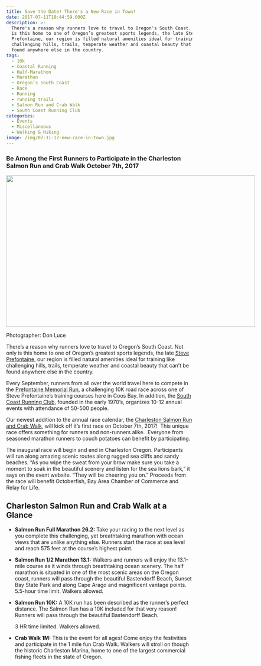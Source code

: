 ```yaml
---
title: Save the Date! There's a New Race in Town!
date: 2017-07-11T19:44:59.000Z
description: >-
  There's a reason why runners love to travel to Oregon's South Coast. Not only
  is this home to one of Oregon’s greatest sports legends, the late Steve
  Prefontaine, our region is filled natural amenities ideal for training like
  challenging hills, trails, temperate weather and coastal beauty that can't be
  found anywhere else in the country.
tags:
  - 10k
  - Coastal Running
  - Half-Marathon
  - Marathon
  - Oregon’s South Coast
  - Race
  - Running
  - running trails
  - Salmon Run and Crab Walk
  - South Coast Running Club
categories:
  - Events
  - Miscellaneous
  - Walking & Hiking
image: /img/07-11-17-new-race-in-town.jpg
---
```

### Be Among the First Runners to Participate in the Charleston Salmon Run and Crab Walk October 7th, 2017

<div id="attachment_94508" style="width: 684px" class="wp-caption aligncenter">
  <img class="size-large wp-image-94508" src="/wp-content/uploads/2013/01/2353b3690152ff1e08c39c6f64ffd50a-674x411.jpg" alt="" width="674" height="411" />
  
  <p class="wp-caption-text">
    Photographer: Don Luce
  </p>
</div>


  
There&#8217;s a reason why runners love to travel to Oregon&#8217;s South Coast. Not only is this home to one of Oregon’s greatest sports legends, the late  <a href="/about/prefontaine/" target="_blank" rel="noopener noreferrer">Steve Prefontaine</a>, our region is filled natural amenities ideal for training like challenging hills, trails, temperate weather and coastal beauty that can&#8217;t be found anywhere else in the country.

Every September, runners from all over the world travel here to compete in the <a href="http://prefontainerun.com/run-info.php" target="_blank" rel="noopener noreferrer" class="broken_link">Prefontaine Memorial Run</a>, a challenging 10K road race across one of Steve Prefontaine&#8217;s training courses here in Coos Bay. In addition, the [South Coast Running Club](http://www.southcoastrunningclub.org/), founded in the early 1970’s, organizes 10-12 annual events with attendance of 50-500 people.

Our newest addition to the annual race calendar, the [Charleston Salmon Run and Crab Walk](https://www.charlestonsalmonrun.com/), will kick off it&#8217;s first race on October 7th, 2017!  This unique race offers something for runners and non-runners alike.  Everyone from seasoned marathon runners to couch potatoes can benefit by participating.

The inaugural race will begin and end in Charleston Oregon. Participants will run along amazing scenic routes along rugged sea cliffs and sandy beaches. &#8220;As you wipe the sweat from your brow make sure you take a moment to soak in the beautiful scenery and listen for the sea lions bark,&#8221; it says on the event website. &#8220;They will be cheering you on.&#8221; Proceeds from the race will benefit Octoberfish, Bay Area Chamber of Commerce and Relay for Life.

## Charleston Salmon Run and Crab Walk at a Glance

  * **Salmon Run Full Marathon 26.2:** Take your racing to the next level as you complete this challenging, yet breathtaking marathon with ocean views that are unlike anything else. Runners start the race at sea level and reach 575 feet at the course&#8217;s highest point.
  * **Salmon Run 1/2 Marathon 13.1:** Walkers and runners will enjoy the 13.1-mile course as it winds through breathtaking ocean scenery. The half marathon is situated in one of the most scenic areas on the Oregon coast, runners will pass through the beautiful Bastendorff Beach, Sunset Bay State Park and along Cape Arago and magnificent vantage points. 5.5-hour time limit. Walkers allowed.
  * **Salmon Run 10K:** A 10K run has been described as the runner’s perfect distance. The Salmon Run has a 10K included for that very reason! Runners will pass through the beautiful Bastendorff Beach.
  
    3 HR time limited. Walkers allowed.
  * **Crab Walk 1M:** This is the event for all ages! Come enjoy the festivities and participate in the 1 mile fun Crab Walk. Walkers will stroll on though the historic Charleston Marina, home to one of the largest commercial fishing fleets in the state of Oregon.
